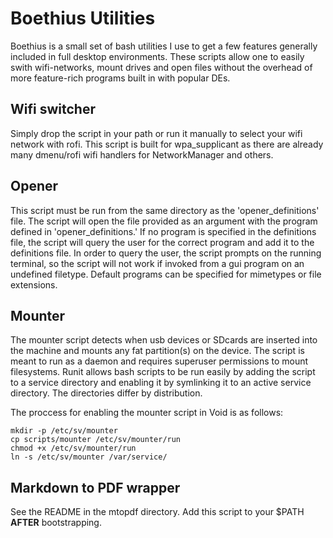 # Boethius Utilities

Boethius is a small set of bash utilities I use to get a few features generally included in full desktop environments. These scripts allow one to easily swith wifi-networks, mount drives and open files without the overhead of more feature-rich programs built in with popular DEs. 
## Wifi switcher
Simply drop the script in your path or run it manually to select your wifi network with rofi. This script is built for wpa_supplicant as there are already many dmenu/rofi wifi handlers for NetworkManager and others.

## Opener
This script must be run from the same directory as the 'opener\_definitions' file. The script will open the file provided as an argument with the program defined in 'opener_definitions.' If no program is specified in the definitions file, the script will query the user for the correct program and add it to the definitions file. In order to query the user, the script prompts on the running terminal, so the script will not work if invoked from a gui program on an undefined filetype. Default programs can be specified for mimetypes or file extensions.

## Mounter 
The mounter script detects when usb devices or SDcards are inserted into the machine and mounts any fat partition(s) on the device. The script is meant to run as a daemon and requires superuser permissions to mount filesystems. Runit allows bash scripts to be run easily by adding the script to a service directory and enabling it by symlinking it to an active service directory. The directories differ by distribution. 

The proccess for enabling the mounter script in Void is as follows:

	mkdir -p /etc/sv/mounter
	cp scripts/mounter /etc/sv/mounter/run
	chmod +x /etc/sv/mounter/run
	ln -s /etc/sv/mounter /var/service/

## Markdown to PDF wrapper
See the README in the mtopdf directory. Add this script to your $PATH **AFTER** bootstrapping.
